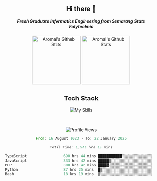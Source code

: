 <div align="center">
  <h2>Hi there 👋</h2>

  <h5>Fresh Graduate Informatics Engineering from Semarang State Polytechnic</h5>

  <img
    height="160"
    alt="Aromal's Github Stats"
    src="https://github-readme-stats.vercel.app/api?username=dafariski77&show_icons=true&theme=tokyonight&count_private=true"
  />
  <img
    alt="Aromal's Github Stats"
    height="160"
    src="https://github-readme-stats.vercel.app/api/top-langs/?username=dafariski77&layout=compact&theme=tokyonight"
  />

  <h2>Tech Stack</h2>
  
![My Skills](https://simpleskill.icons.workers.dev/svg?i=typescript,next.js,react,tailwindcss,shadcnui,reactquery,prisma,socketdotio,zod)

  <br /><br />
  <img src="https://komarev.com/ghpvc/?username=dafariski77&abbreviated=true" alt="Profile Views">
    
  <!--START_SECTION:waka-->

```rust
From: 16 August 2023 - To: 22 January 2025

Total Time: 1,541 hrs 15 mins

TypeScript                 690 hrs 44 mins ███████████░░░░░░░░░░░░░░   44.37 %
JavaScript                 333 hrs 42 mins █████▒░░░░░░░░░░░░░░░░░░░   21.44 %
PHP                        300 hrs 42 mins ████▓░░░░░░░░░░░░░░░░░░░░   19.32 %
Python                     87 hrs 25 mins  █▒░░░░░░░░░░░░░░░░░░░░░░░   05.62 %
Bash                       18 hrs 19 mins  ▒░░░░░░░░░░░░░░░░░░░░░░░░   01.18 %
```

<!--END_SECTION:waka-->
</div>
